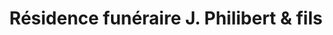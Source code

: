 ---
title: "Résidence funéraire J. Philibert & fils"
url: /saint-boniface/residence-funeraire-j-philibert-and-fils/
shop: funeral directors
---